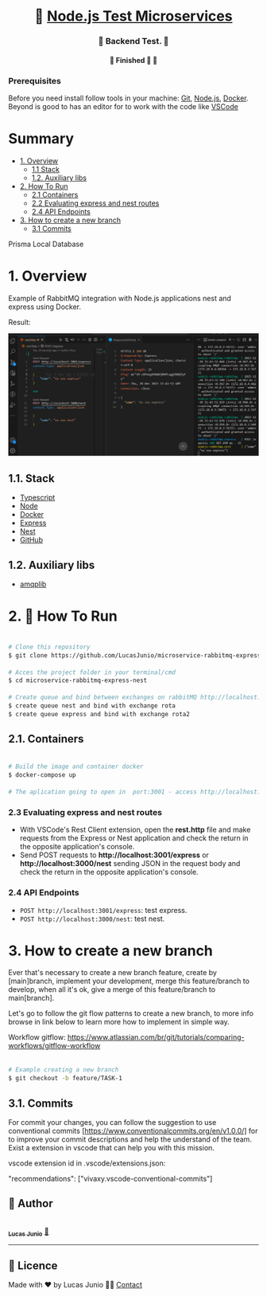 <h1 align="center">
     🐙 <a href="#" alt=""> Node.js Test Microservices</a>
</h1>

<h3 align="center">
    🧪 Backend Test. 💚
</h3>

<h4 align="center">
	🚧   Finished 🚀 🚧
</h4>

### Prerequisites

Before you need install follow tools in your machine:
[Git](https://git-scm.com), [Node.js](https://nodejs.org/en/), [Docker](https://www.docker.com/resources/what-container).
Beyond is good to has an editor for to work with the code like [VSCode](https://code.visualstudio.com/)

# Summary

- [1. Overview](#1-overview)
  - [1.1 Stack](#11-stack)
  - [1.2. Auxiliary libs](#12-auxiliary-libs)
- [2. How To Run](#2-🔬-how-to-run)
  - [2.1 Containers](#21-containers)
  - [2.2 Evaluating express and nest routes](#22-evaluating)
  - [2.4 API Endpoints](#24-endpoints)
- [3. How to create a new branch](#3-new-branch)
  - [3.1 Commits](#31-commits)

Prisma Local Database

# 1. Overview

Example of RabbitMQ integration with Node.js applications nest and express using Docker.

Result:

![API](.docs/gifs/main.gif)

## 1.1. Stack

- [Typescript](https://www.typescriptlang.org/.docs/handbook/typescript-in-5-minutes.html)
- [Node](https://nodejs.org/en/about/)
- [Docker](https://www.docker.com/resources/what-container)
- [Express](https://expressjs.com/)
- [Nest](https://nestjs.com/)
- [GitHub](https://github.com/)

## 1.2. Auxiliary libs

- [amqplib](https://www.npmjs.com/package/amqplib)

# 2. 🔬 How To Run

```bash

# Clone this repository
$ git clone https://github.com/LucasJunio/microservice-rabbitmq-express-nest.git

# Acces the project folder in your terminal/cmd
$ cd microservice-rabbitmq-express-nest

# Create queue and bind between exchanges on rabbitMQ http://localhost:15672
$ create queue nest and bind with exchange rota
$ create queue express and bind with exchange rota2


```

## 2.1. Containers

```bash

# Build the image and container docker
$ docker-compose up

# The aplication going to open in  port:3001 - access http://localhost:3001 and port:3000 - access http://localhost:3000

```

### 2.3 Evaluating express and nest routes

- With VSCode's Rest Client extension, open the **rest.http** file and make requests from the Express or Nest application and check the return in the opposite application's console.
- Send POST requests to **http://localhost:3001/express** or **http://localhost:3000/nest** sending JSON in the request body and check the return in the opposite application's console.

### 2.4 API Endpoints

- `POST http://localhost:3001/express`: test express.
- `POST http://localhost:3000/nest`: test nest.

# 3. How to create a new branch

Ever that's necessary to create a new branch feature, create by [main]branch, implement your development, merge this feature/branch to develop, when all it's ok, give a merge of this feature/branch to main[branch].

Let's go to follow the git flow patterns to create a new branch, to more info browse in link below to learn more how to implement in simple way.

Workflow gitflow: https://www.atlassian.com/br/git/tutorials/comparing-workflows/gitflow-workflow

```bash

# Example creating a new branch
$ git checkout -b feature/TASK-1

```

## 3.1. Commits

For commit your changes, you can follow the suggestion to use conventional commits [https://www.conventionalcommits.org/en/v1.0.0/] for to improve your commit descriptions and help the understand of the team. Exist a extension in vscode that can help you with this mission.

vscode extension id in .vscode/extensions.json:

"recommendations": ["vivaxy.vscode-conventional-commits"]

## 🦸 Author

<a href="https://madaztec.com/">
 <img style="border-radius: 50%;" src="https://avatars1.githubusercontent.com/u/20959222?s=460&u=18b10f7fb7d2aca87ee0589d1825e754c67d222b&v=4" width="100px;" alt=""/>
 <br />
 <sub><b>Lucas Junio</b></sub></a> <a href="https://madaztec.com/" title="Madaztec">🚀</a>
 <br />

---

## 📝 Licence

Made with ❤️ by Lucas Junio 👋🏽 [Contact](https://www.linkedin.com/in/lucas-junio/)
